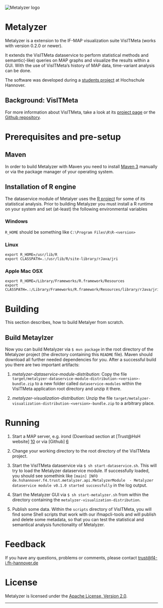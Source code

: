 ![Metalyzer logo](http://trust.f4.hs-hannover.de/img/logos/metalyzer.png)

# Metalyzer

Metalyzer is a extension to the IF-MAP visualization suite VisITMeta (works with version 0.2.0 or newer).

It extends the VisITMeta dataservice to perform statistical methods and semantic(-like) queries on MAP graphs and visualize the results within a GUI. With the use of VisITMeta’s history of MAP data, time-variant analysis can be done.

The software was developed during a [students project][11] at Hochschule Hannover.

## Background: VisITMeta

For more information about VisITMeta, take a look at its [project page][visitmetaproject] or the [Github repository][visitmetagithub].

# Prerequisites and pre-setup

## Maven

In order to build Metalyzer with Maven you need to install
[Maven 3][4] manually or via the package manager of your
operating system.

## Installation of R engine

The dataservice module of Metalyer uses the [R project][r] for some of its statistical analysis.
Prior to building Metalyzer you must install a R runtime on your system and set (at-least) the following environmental variables 

### Windows

`R_HOME` should be something like `C:\Program Files\R\R-<version>`

### Linux

	export R_HOME=/usr/lib/R
	export CLASSPATH=.:/usr/lib/R/site-library/rJava/jri

### Apple Mac OSX

	export R_HOME=/Library/Frameworks/R.framework/Resources
	export CLASSPATH=.:/Library/Frameworks/R.framework/Resources/library/rJava/jri

# Building

This section describes, how to build Metalyer from scratch.

## Build Metaylzer

Now you can build Metalyzer via `$ mvn package` in the root directory of the Metalyzer project (the directory
containing this `README` file). Maven should download all further needed dependencies for you.
After a successful build you there are two important artifacts:

1. *metalyzer-dataservice-module-distribution*:
Copy the file `target/metalyzer-dataservice-module-distribution-<version>-bundle.zip` to a new folder called `dataservice-modules` within the VisITMeta application root directory and unzip it there.

2. *metalyzer-visualization-distribution*:
Unzip the file `target/metalyzer-visualization-distribution-<version>-bundle.zip` to a arbitrary place.

# Running

1. Start a MAP server, e.g. irond (Download section at [Trust@HsH website] [10] or via
[Github] [6]

2. Change your working directory to the root directory of the VisITMeta project.

3. Start the VisITMeta dataservice via `$ sh start-dataservice.sh`.
This will try to load the Metalyzer dataservice module.
If successfully loaded, you should see somethink like `[main] INFO  de.hshannover.f4.trust.metalyzer.api.MetalyzerModule  - Metalyzer dataservice module v0.1.0 started successfully` in the log output.

4. Start the Metalyzer GUI via `$ sh start-metalyzer.sh` from within the directory containing the `metalyzer-visualization-distribution`.

5. Publish some data. Within the `scripts` directory of VisITMeta, you will find some Shell scripts that work with our
ifmapcli-tools and will publish and delete some metadata, so that you can test the
statistical and semantical analysis functionality of Metalyzer.

# Feedback

If you have any questions, problems or comments, please contact
	trust@f4-i.fh-hannover.de

# License

Metalyzer is licensed under the [Apache License, Version 2.0][7].

----

[1]: http://www.trustedcomputinggroup.org/resources/tnc_ifmap_binding_for_soap_specification
[2]: http://www.hs-hannover.de/start/index.html
[3]: http://trust.f4.hs-hannover.de/projects/visitmeta.html
[4]: https://maven.apache.org/download.html
[5]: https://github.com/trustathsh/irondemo.git
[6]: https://github.com/trustathsh/irond.git
[7]: http://www.apache.org/licenses/LICENSE-2.0.html
[8]: http://www.bmbf.de/en/index.php
[9]: http://www.neo4j.org/
[10]: http://trust.f4.hs-hannover.de
[11]: http://trust.f4.hs-hannover.de/2013/10/31/metalyzer-analysis-of-map-graphs.html
[visitmetaproject]: http://trust.f4.hs-hannover.de/projects/visitmeta.html
[visitmetagithub]: https://github.com/trustathsh/visitmeta
[r]: http://www.r-project.org/